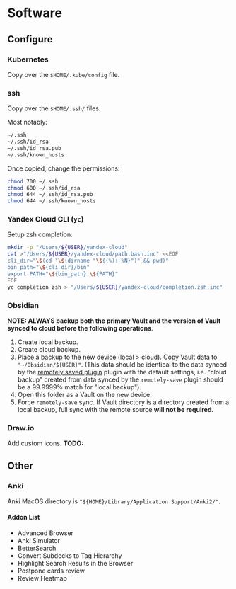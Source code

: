 # Software

## Configure

### Kubernetes

Copy over the `$HOME/.kube/config` file.

### ssh

Copy over the `$HOME/.ssh/` files.

Most notably:
```bash
~/.ssh
~/.ssh/id_rsa
~/.ssh/id_rsa.pub
~/.ssh/known_hosts
```

Once copied, change the permissions:
```bash
chmod 700 ~/.ssh
chmod 600 ~/.ssh/id_rsa
chmod 644 ~/.ssh/id_rsa.pub
chmod 644 ~/.ssh/known_hosts
```

### Yandex Cloud CLI (`yc`)

Setup zsh completion:
```bash
mkdir -p "/Users/${USER}/yandex-cloud"
cat >"/Users/${USER}/yandex-cloud/path.bash.inc" <<EOF
cli_dir="\$(cd "\$(dirname "\${(%):-%N}")" && pwd)"
bin_path="\${cli_dir}/bin"
export PATH="\${bin_path}:\${PATH}"
EOF
yc completion zsh > "/Users/${USER}/yandex-cloud/completion.zsh.inc"
```

### Obsidian

**NOTE: ALWAYS backup both the primary Vault and the version of Vault synced to cloud before the following operations**.

1. Create local backup.
2. Create cloud backup.
3. Place a backup to the new device (local > cloud). Copy Vault data to `"~/Obsidian/${USER}"`. (This data should be identical to the data synced by the [remotely saved plugin](https://github.com/remotely-save/remotely-save) plugin with the default settings, i.e. "cloud backup" created from data synced by the `remotely-save` plugin should be a 99.9999% match for "local backup").
4. Open this folder as a Vault on the new device.
5. Force `remotely-save` sync. If Vault directory is a directory created from a local backup, full sync with the remote source **will not be required**.

### Draw.io

Add custom icons.
**TODO:**


## Other

### Anki

Anki MacOS directory is `"${HOME}/Library/Application Support/Anki2/"`.

#### Addon List
- Advanced Browser
- Anki Simulator
- BetterSearch
- Convert Subdecks to Tag Hierarchy
- Highlight Search Results in the Browser
- Postpone cards review
- Review Heatmap

